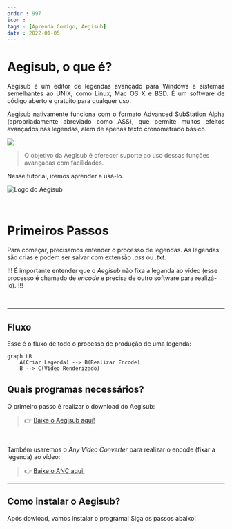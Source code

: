 ```yaml
---
order : 997
icon : 
tags : [Aprenda Comigo, Aegisub]
date : 2022-01-05
---
```

# Aegisub, o que é?
<p style="text-align: justify;"> Aegisub é um editor de legendas avançado para Windows e sistemas semelhantes ao UNIX, como Linux, Mac OS X e BSD. É um software de código aberto e gratuito para qualquer uso.

<p style="text-align: justify;"> Aegisub nativamente funciona com o formato Advanced SubStation Alpha (apropriadamente abreviado como ASS), que permite muitos efeitos avançados nas legendas, além de apenas texto cronometrado básico.

![](../img/barra.png)

>O objetivo da Aegisub é oferecer suporte ao uso dessas funções avançadas com facilidades.

Nesse tutorial, iremos aprender a usá-lo.

![Logo do Aegisub](../img/Aegisub-logo.png "Aegisub")

<br>

# Primeiros Passos

Para começar, precisamos entender o processo de legendas.
As legendas são crias e podem ser salvar com extensão _.ass_ ou _.txt_.

!!!
É importante entender que o _Aegisub_ não fixa a leganda ao vídeo (esse processo é chamado de _encode_ e precisa de outro software para realizá-lo).
!!!

<br>

---

## Fluxo
Esse é o fluxo de todo o processo de produção de uma legenda:

```mermaid
graph LR
    A(Criar Legenda) --> B(Realizar Encode)
    B --> C(Vídeo Renderizado)
```

##  Quais programas necessários?

O primeiro passo é realizar o download do Aegisub:
>👉 [Baixe o Aegisub aqui!](https://drive.google.com/file/d/0B4PUVC4xalppRVBkdXIxd2FsYjg/view?usp=sharing&resourcekey=0-O_68n6xx3magle4ac5tMvw)

<br>

Também usaremos o _Any Vídeo Converter_ para realizar o encode (fixar a legenda) ao vídeo:
>👉 [Baixe o ANC aqui!](https://drive.google.com/file/d/1_RyD8lNCFH2xcOZb7fAol7rd-wKdLX4U/view?usp=sharing)


---

## Como instalar o Aegisub?

Após dowload, vamos instalar o programa!
Siga os passos abaixo!




